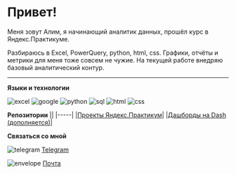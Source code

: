 # Привет!

Меня зовут Алим, я начинающий аналитик данных, прошёл курс в Яндекс.Практикуме. 

Разбираюсь в Excel, PowerQuery, python, html, css. Графики, отчёты и метрики для меня тоже совсем не чужие. На текущей работе внедряю базовый аналитический контур.
  
---
**Языки и технологии**

![excel](https://github.com/Cellport/Cellport/assets/34640764/f7904793-95d7-4677-9d89-3188e60e2649)
![google](https://github.com/Cellport/Cellport/assets/34640764/29f00367-6d0f-476f-9f97-7fa96262efef)
![python](https://github.com/Cellport/Cellport/assets/34640764/72c07aae-27ad-409d-9c0d-1fcab18ee665)
![sql](https://github.com/Cellport/Cellport/assets/34640764/6c8e9bbc-7eca-4887-8c39-6cb69939d982)
![html](https://github.com/Cellport/Cellport/assets/34640764/80c0f306-d9b6-45f0-8d3c-1ba1dd8679b4)
![css](https://github.com/Cellport/Cellport/assets/34640764/d32c21a2-50cd-4c59-a661-9c8a6e80abbd)



**Репозитории**
|<span/>|
|-----|
|[Проекты Яндекс.Практикум](https://github.com/Cellport/Projects)|
|[Дашборды на Dash (дополняется)](https://github.com/Cellport/Dash-apps)|

**Связаться со мной**

![telegram](https://github.com/Cellport/Cellport/assets/34640764/4b7b562b-f93a-47eb-bcef-2d8345a64ee7) [Telegram](alijee.t.me)

![envelope](https://github.com/Cellport/Cellport/assets/34640764/de33ab48-0a16-42cf-b37f-25d6787bbae7) [Почта](cellport@yandex.ru)


